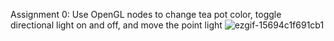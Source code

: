 Assignment 0: Use OpenGL nodes to change tea pot color, toggle directional light on and off, and move the point light
![ezgif-15694c1f691cb1](https://github.com/user-attachments/assets/3515231d-07af-426c-8faf-a384db4dd10e)
